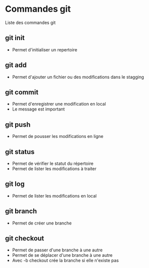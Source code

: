 # Commandes git

Liste des commandes git

## git init
- Permet d'initialiser un repertoire


## git add
- Permet d'ajouter un fichier ou des modifications dans le stagging   

## git commit 
- Permet d'enregistrer une modification en local
- Le message est important

## git push 
- Permet de pousser les modifications en ligne

## git status 
- Permet de vérifier le statut du répertoire
- Permet de lister les modifications à traiter 

## git log
- Permet de lister les modifications en local

## git branch
- Permet de créer une branche

## git checkout
- Permet de passer d'une branche à une autre
- Permet de se déplacer d'une branche à une autre
- Avec -b checkout crée la branche si elle n'existe pas

